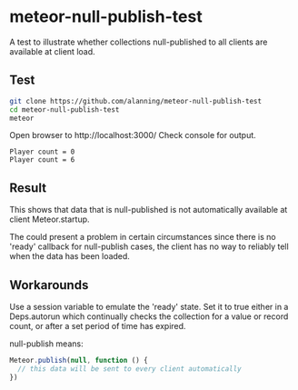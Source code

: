 meteor-null-publish-test
========================

A test to illustrate whether collections null-published to all clients are available at client load.

## Test

```bash
git clone https://github.com/alanning/meteor-null-publish-test
cd meteor-null-publish-test
meteor
```
Open browser to http://localhost:3000/
Check console for output.

```
Player count = 0
Player count = 6
```

## Result

This shows that data that is null-published is not automatically available at client Meteor.startup.  

The could present a problem in certain circumstances since there is no 'ready' callback for null-publish cases, the client has no way to reliably tell when the data has been loaded.

## Workarounds

Use a session variable to emulate the 'ready' state.  Set it to true either in a Deps.autorun which continually checks the collection for a value or record count, or after a set period of time has expired.

null-publish means:

```js
Meteor.publish(null, function () {
  // this data will be sent to every client automatically
})
```
